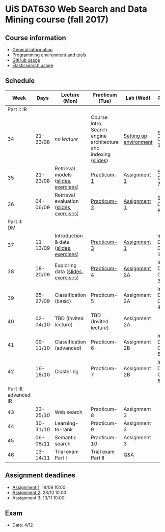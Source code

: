 # UiS DAT630 Web Search and Data Mining course (fall 2017)

## Course information

  * [General information](General_info.md)
  * [Programming environment and tools](environment/)
  * [GitHub usage](GitHub_usage.md)
  * [Elasticsearch usage](elasticsearch/)

## Schedule

| Week | Days | Lecture (Mon) | Practicum (Tue) | Lab (Wed) | Reading |
| --- | --- | --- | --- | --- | --- |
| Part I: IR ||||||
| 34 | 21-23/08 | *no lecture* | Course intro; Search engine architecture and indexing ([slides](https://speakerdeck.com/kbalog/2017-search-engine-architecture-and-indexing)) | [Setting up environment](environment/) | SE, Chapters 1, 2, 5 |
| 35 | 21-23/08 | Retrieval models ([slides](https://speakerdeck.com/kbalog/2017-retrieval-models), [exercises](exercises/lecture-2)) | [Practicum-1](practicum/practicum-1) | [Assignment 1](assignment-1/) | SE, Chapter 7 |
| 36 | 04-06/09 | Retrieval evaluation ([slides](https://speakerdeck.com/kbalog/2017-retrieval-evaluation), [exercises](exercises/lecture-3)) | [Practicum-2](practicum/practicum-2) | [Assignment 1](assignment-1/) | SE, Chapter 8 |
| Part II: DM ||||||
| 37 | 11-13/09 | Introduction & data ([slides](https://speakerdeck.com/kbalog/2017-dm-introduction-and-data), [exercises](exercises/lecture-4)) | [Practicum-3](practicum/practicum-3) | [Assignment 1](assignment-1/) | Intro to DM, Chapters 1-2 |
| 38 | 18-20/09 | Exploring data ([slides](https://speakerdeck.com/kbalog/2017-dm-exploring-data), [exercises](exercises/lecture-4)) | [Practicum-4](practicum/practicum-4) | [Assignment 2A](assignment-2/) |  Intro to DM, Chapter 3 |
| 39 | 25-27/09 | Classification (basic) | Practicum-5 | Assignment 2A | Intro to DM, Chapter 4 |
| 40 | 02-04/10 | TBD (Invited lecture) | TBD (Invited lecture) | Assignment 2A | |
| 41 | 09-11/10 | Classification (advanced) | Practicum-6 | Assignment 2B | Intro to DM, Chapter 5 |
| 42 | 16-18/10 | Clustering | Practicum-7 | Assignment 2B | Intro to DM, Chapter 8 |
| Part III: advanced IR ||||||
| 43 | 23-25/10 | Web search | Practicum-8 | Assignment 3 | |
| 44 | 30-31/10 | Learning-to-rank | Practicum-9 | Assignment 3 | |
| 45 | 06-08/11 | Semantic search | Practicum-10 | Assignment 3 | |
| 46 | 13-14/11 | Trial exam Part I | Trial exam Part II | Q&A | | |


## Assignment deadlines

  * [Assignment 1](assignment-1/): 18/09 10:00
  * [Assignment 2](assignment-2/): 23/10 10:00
  * Assignment 3: 13/11 10:00

## Exam

  * Date: 4/12
